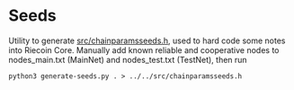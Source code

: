 # Seeds

Utility to generate [src/chainparamsseeds.h](/src/chainparamsseeds.h), used to hard code some notes into Riecoin Core. Manually add known reliable and cooperative nodes to nodes_main.txt (MainNet) and nodes_test.txt (TestNet), then run

    python3 generate-seeds.py . > ../../src/chainparamsseeds.h
